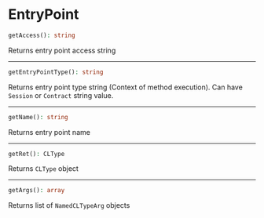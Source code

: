 # EntryPoint

```php
getAccess(): string
```
Returns entry point access string

---
```php
getEntryPointType(): string
```
Returns entry point type string (Context of method execution). Can have `Session` or `Contract` string value.

---
```php
getName(): string
```
Returns entry point name

---
```php
getRet(): CLType
```
Returns `CLType` object

---
```php
getArgs(): array
```
Returns list of `NamedCLTypeArg` objects
